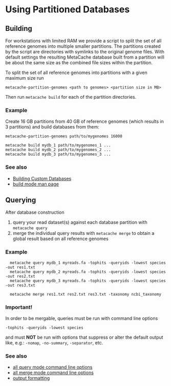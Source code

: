 # Using Partitioned Databases


## Building

For workstations with limited RAM we provide a script to split the set of all reference genomes into multiple smaller partitions. 
The partitions created by the script are directories with symlinks to the original genome files.
With default settings the resulting MetaCache database built from a partition will be about the same size as the combined file sizes within the partition.

To split the set of all reference genomes into partitions with a given maximum size run

```
metacache-partition-genomes <path to genomes> <partition size in MB>
```

Then run `metacache build` for each of the partition directories.

### Example
Create 16 GB partitions from 40 GB of reference genomes (which results in 3 partitions) and build databases from them:
```
metacache-partition-genomes path/to/mygenomes 16000

metacache build mydb_1 path/to/mygenomes_1 ...
metacache build mydb_2 path/to/mygenomes_2 ...
metacache build mydb_3 path/to/mygenomes_3 ...
```

### See also
* [Building Custom Databases](building.md)
* [build mode man page](build.txt)



## Querying

After database construction

1. query your read dataset(s) against each database partition with `metacache query`
2. merge the individual query results with `metacache merge` to obtain a global result based on all reference genomes


### Example
```
  metacache query mydb_1 myreads.fa -tophits -queryids -lowest species -out res1.txt 
  metacache query mydb_2 myreads.fa -tophits -queryids -lowest species -out res2.txt
  metacache query mydb_3 myreads.fa -tophits -queryids -lowest species -out res3.txt

  metacache merge res1.txt res2.txt res3.txt -taxonomy ncbi_taxonomy
```

### Important!
In order to be mergable, queries must be run with command line options
```
-tophits -queryids -lowest species
```

and must <strong>NOT</strong> be run with options that suppress or alter the default output
like, e.g.: `-nomap`, `-no-summary`, `-separator`, etc.



### See also
* [all query mode command line options](query.txt)
* [all merge mode command line options](merge.txt)
* [output formatting](output.md)


